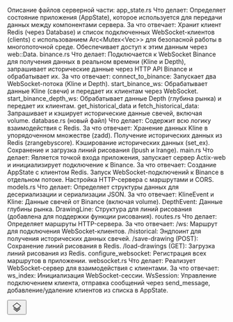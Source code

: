 Описание файлов серверной части:
app_state.rs
Что делает: Определяет состояние приложения (AppState), которое используется для передачи данных между компонентами сервера.
За что отвечает: Хранит клиент Redis (через Database) и список подключенных WebSocket-клиентов (clients) с использованием Arc<Mutex<Vec<WsSession>>> для безопасной работы в многопоточной среде. Обеспечивает доступ к этим данным через web::Data<AppState>.
binance.rs
Что делает: Подключается к WebSocket Binance для получения данных в реальном времени (Kline и Depth), запрашивает исторические данные через HTTP API Binance и обрабатывает их.
За что отвечает:
connect_to_binance: Запускает два WebSocket-потока (Kline и Depth).
start_binance_ws: Обрабатывает данные Kline (свечи) и передает их клиентам через WebSocket.
start_binance_depth_ws: Обрабатывает данные Depth (глубина рынка) и передает их клиентам.
get_historical_data и fetch_historical_data: Запрашивает и кэширует исторические данные свечей, включая volume.
database.rs (новый файл)
Что делает: Содержит всю логику взаимодействия с Redis.
За что отвечает:
Хранение данных Kline в упорядоченном множестве (zadd).
Получение исторических данных из Redis (zrangebyscore).
Кэширование исторических данных (set_ex).
Сохранение и загрузка линий рисования (lpush и lrange).
main.rs
Что делает: Является точкой входа приложения, запускает сервер Actix-web и инициализирует подключение к Binance.
За что отвечает:
Создание AppState с клиентом Redis.
Запуск WebSocket-подключений к Binance в отдельном потоке.
Настройка HTTP-сервера с маршрутами и CORS.
models.rs
Что делает: Определяет структуры данных для десериализации и сериализации JSON.
За что отвечает:
KlineEvent и Kline: Данные свечей от Binance (включая volume).
DepthEvent: Данные глубины рынка.
DrawingLine: Структура для линий рисования (добавлена для поддержки функции рисования).
routes.rs
Что делает: Определяет маршруты HTTP-сервера.
За что отвечает:
/ws: Маршрут для подключения WebSocket-клиентов.
/historical: Эндпоинт для получения исторических данных свечей.
/save-drawing (POST): Сохранение линий рисования в Redis.
/load-drawings (GET): Загрузка линий рисования из Redis.
configure_websocket: Регистрация всех маршрутов в приложении.
websocket.rs
Что делает: Реализует WebSocket-сервер для взаимодействия с клиентами.
За что отвечает:
ws_index: Инициализация WebSocket-сессии.
WsSession: Управление подключением клиента, отправка сообщений через send_message, добавление/удаление клиентов из списка в AppState.




<button aria-label="Показать дерево объектов" data-name="showObjectsTree" id="drawing-toolbar-object-tree" type="button" class="button-KTgbfaP5 apply-common-tooltip common-tooltip-vertical accessible-KTgbfaP5" tabindex="-1" data-tooltip="Показать дерево объектов"><div class="bg-KTgbfaP5"><span class="icon-KTgbfaP5"><svg xmlns="http://www.w3.org/2000/svg" viewBox="0 0 28 28" width="28" height="28"><g fill="currentColor"><path fill-rule="nonzero" d="M14 18.634l-.307-.239-7.37-5.73-2.137-1.665 9.814-7.633 9.816 7.634-.509.394-1.639 1.269-7.667 5.969zm7.054-6.759l1.131-.876-8.184-6.366-8.186 6.367 1.123.875 7.063 5.491 7.054-5.492z"></path><path d="M7 14.5l-1 .57 8 6.43 8-6.5-1-.5-7 5.5z"></path><path d="M7 17.5l-1 .57 8 6.43 8-6.5-1-.5-7 5.5z"></path></g></svg></span></div></button>